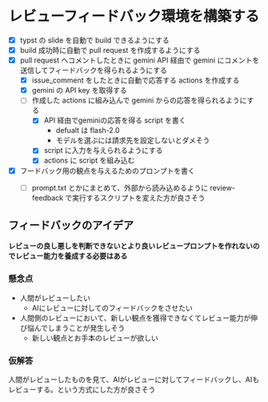 # レビューフィードバック環境を構築する

- [x] typst の slide を自動で build できるようにする
- [x] build 成功時に自動で pull request を作成するようにする
- [x] pull request へコメントしたときに gemini API 経由で gemini にコメントを送信してフィードバックを得られるようにする
  - [x] issue_comment をしたときに自動で応答する actions を作成する
  - [x] gemini の API key を取得する
  - [ ] 作成した actions に組み込んで gemini からの応答を得られるようにする
    - [x] API 経由でgeminiの応答を得る script を書く
      - defualt は flash-2.0
      - モデルを選ぶには請求先を設定しないとダメそう
    - [x] script に入力を与えられるようにする
    - [x] actions に script を組み込む 
- [x] フードバック用の観点を与えるためのプロンプトを書く
  - [ ] prompt.txt とかにまとめて、外部から読み込めるように review-feedback で実行するスクリプトを変えた方が良さそう


## フィードバックのアイデア

**レビューの良し悪しを判断できないとより良いレビュープロンプトを作れないのでレビュー能力を養成する必要はある**

### 懸念点

- 人間がレビューしたい
  - AIにレビューに対してのフィードバックをさせたい
- 人間側のレビューにおいて、新しい観点を獲得できなくてレビュー能力が伸び悩んでしまうことが発生しそう
  - 新しい観点とお手本のレビューが欲しい

### 仮解答
  人間がレビューしたものを見て、AIがレビューに対してフィードバックし、AIもレビューする。という方式にした方が良さそう